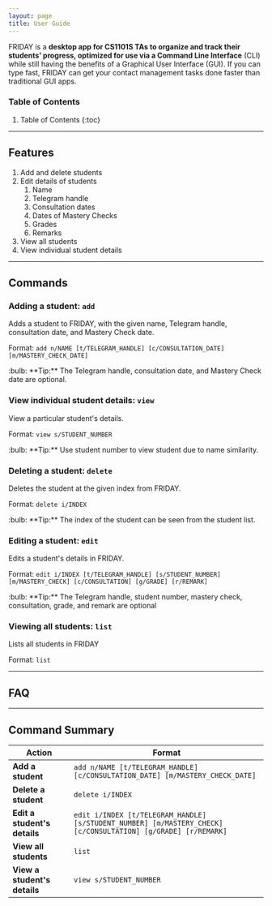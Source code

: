 ```yaml
---
layout: page
title: User Guide
---
```


FRIDAY is a **desktop app for CS1101S TAs to organize and track their students’ progress, optimized for use via a
Command Line Interface** (CLI) while still having the benefits of a Graphical User Interface (GUI). If you can type
fast, FRIDAY can get your contact management tasks done faster than traditional GUI apps.

### Table of Contents
1. Table of Contents
{:toc}

--------------------------------------------------------------------------------------------------------------------

## Features

1. Add and delete students
2. Edit details of students
   1. Name
   2. Telegram handle
   3. Consultation dates
   4. Dates of Mastery Checks
   5. Grades
   6. Remarks
3. View all students
4. View individual student details

--------------------------------------------------------------------------------------------------------------------

## Commands

[comment]: <> (<div markdown="block" class="alert alert-info">)

[comment]: <> (**:information_source: Notes about the command format:**<br>)

[comment]: <> (* Words in `UPPER_CASE` are the parameters to be supplied by the user.<br>)

[comment]: <> (  e.g. in `add n/NAME`, `NAME` is a parameter which can be used as `add n/John Doe`.)

[comment]: <> (* Items in square brackets are optional.<br>)

[comment]: <> (  e.g `n/NAME [t/TAG]` can be used as `n/John Doe t/friend` or as `n/John Doe`.)

[comment]: <> (* Items with `…`​ after them can be used multiple times including zero times.<br>)

[comment]: <> (  e.g. `[t/TAG]…​` can be used as ` ` &#40;i.e. 0 times&#41;, `t/friend`, `t/friend t/family` etc.)

[comment]: <> (* Parameters can be in any order.<br>)

[comment]: <> (  e.g. if the command specifies `n/NAME p/PHONE_NUMBER`, `p/PHONE_NUMBER n/NAME` is also acceptable.)

[comment]: <> (* If a parameter is expected only once in the command but you specified it multiple times, only the last occurrence of the parameter will be taken.<br>)

[comment]: <> (  e.g. if you specify `p/12341234 p/56785678`, only `p/56785678` will be taken.)

[comment]: <> (* Extraneous parameters for commands that do not take in parameters &#40;such as `help`, `list`, `exit` and `clear`&#41; will be ignored.<br>)

[comment]: <> (  e.g. if the command specifies `help 123`, it will be interpreted as `help`.)

[comment]: <> (</div>)

### Adding a student: `add`

Adds a student to FRIDAY, with the given name, Telegram handle, consultation date, and Mastery Check date. 

Format: `add n/NAME [t/TELEGRAM_HANDLE] [c/CONSULTATION_DATE] [m/MASTERY_CHECK_DATE]`

<div markdown="span" class="alert alert-primary">:bulb: **Tip:**
The Telegram handle, consultation date, and Mastery Check date are optional.
</div>

### View individual student details: `view`

View a particular student's details.

Format: `view s/STUDENT_NUMBER`

<div markdown="span" class="alert alert-primary">:bulb: **Tip:**
Use student number to view student due to name similarity.

### Deleting a student: `delete`

Deletes the student at the given index from FRIDAY.

Format: `delete i/INDEX`

<div markdown="span" class="alert alert-primary">:bulb: **Tip:**
The index of the student can be seen from the student list. 

</div>

### Editing a student: `edit`

Edits a student's details in FRIDAY.

Format: `edit i/INDEX [t/TELEGRAM_HANDLE] [s/STUDENT_NUMBER] [m/MASTERY_CHECK] [c/CONSULTATION] [g/GRADE] [r/REMARK]`

<div markdown="span" class="alert alert-primary">:bulb: **Tip:**
The Telegram handle, student number, mastery check, consultation, grade, and remark are optional
</div>

### Viewing all students: `list`

Lists all students in FRIDAY

Format: `list`

--------------------------------------------------------------------------------------------------------------------

## FAQ

--------------------------------------------------------------------------------------------------------------------

## Command Summary

| Action                       | Format                                                                                                        |
|------------------------------|---------------------------------------------------------------------------------------------------------------|
| **Add a student**            | `add n/NAME [t/TELEGRAM_HANDLE] [c/CONSULTATION_DATE] [m/MASTERY_CHECK_DATE]`                                                           |
| **Delete a student**         | `delete i/INDEX`                                                                                               |
| **Edit a student's details** | `edit i/INDEX [t/TELEGRAM_HANDLE] [s/STUDENT_NUMBER] [m/MASTERY_CHECK] [c/CONSULTATION] [g/GRADE] [r/REMARK]` |
| **View all students**        | `list`                                                                                                        |
| **View a student's details** | `view s/STUDENT_NUMBER`                                                                                       |
